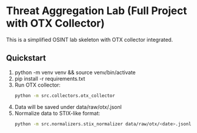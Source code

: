 # Threat Aggregation Lab (Full Project with OTX Collector)

This is a simplified OSINT lab skeleton with OTX collector integrated.

## Quickstart

1. python -m venv venv && source venv/bin/activate
2. pip install -r requirements.txt
3. Run OTX collector:
   ```bash
   python -m src.collectors.otx_collector
   ```
4. Data will be saved under data/raw/otx/<date>.jsonl
5. Normalize data to STIX-like format:
   ```bash
   python -m src.normalizers.stix_normalizer data/raw/otx/<date>.jsonl
   ```
